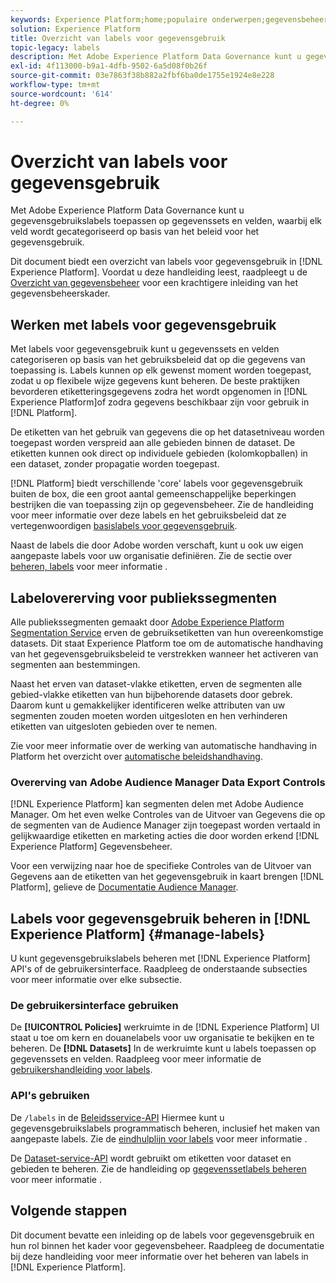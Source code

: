 ```yaml
---
keywords: Experience Platform;home;populaire onderwerpen;gegevensbeheer;label api voor gegevensgebruik;beleidservice-api;overzicht van labels voor gegevensgebruik
solution: Experience Platform
title: Overzicht van labels voor gegevensgebruik
topic-legacy: labels
description: Met Adobe Experience Platform Data Governance kunt u gegevensgebruikslabels toepassen op gegevenssets en velden, waarbij elk veld wordt ingedeeld volgens het beleid voor het gebruik van verwante gegevens. Dit document biedt een overzicht van labels voor gegevensgebruik in Experience Platform.
exl-id: 4f113000-b9a1-4dfb-9502-6a5d08f0b26f
source-git-commit: 03e7863f38b882a2fbf6ba0de1755e1924e8e228
workflow-type: tm+mt
source-wordcount: '614'
ht-degree: 0%

---
```


# Overzicht van labels voor gegevensgebruik

Met Adobe Experience Platform Data Governance kunt u gegevensgebruikslabels toepassen op gegevenssets en velden, waarbij elk veld wordt gecategoriseerd op basis van het beleid voor het gegevensgebruik.

Dit document biedt een overzicht van labels voor gegevensgebruik in [!DNL Experience Platform]. Voordat u deze handleiding leest, raadpleegt u de [Overzicht van gegevensbeheer](../home.md) voor een krachtigere inleiding van het gegevensbeheerskader.

## Werken met labels voor gegevensgebruik

Met labels voor gegevensgebruik kunt u gegevenssets en velden categoriseren op basis van het gebruiksbeleid dat op die gegevens van toepassing is. Labels kunnen op elk gewenst moment worden toegepast, zodat u op flexibele wijze gegevens kunt beheren. De beste praktijken bevorderen etiketteringsgegevens zodra het wordt opgenomen in [!DNL Experience Platform]of zodra gegevens beschikbaar zijn voor gebruik in [!DNL Platform].

De etiketten van het gebruik van gegevens die op het datasetniveau worden toegepast worden verspreid aan alle gebieden binnen de dataset. De etiketten kunnen ook direct op individuele gebieden (kolomkopballen) in een dataset, zonder propagatie worden toegepast.

[!DNL Platform] biedt verschillende &#39;core&#39; labels voor gegevensgebruik buiten de box, die een groot aantal gemeenschappelijke beperkingen bestrijken die van toepassing zijn op gegevensbeheer. Zie de handleiding voor meer informatie over deze labels en het gebruiksbeleid dat ze vertegenwoordigen [basislabels voor gegevensgebruik](reference.md).

Naast de labels die door Adobe worden verschaft, kunt u ook uw eigen aangepaste labels voor uw organisatie definiëren. Zie de sectie over [beheren, labels](#manage-labels) voor meer informatie .

## Labelovererving voor publiekssegmenten

Alle publiekssegmenten gemaakt door [Adobe Experience Platform Segmentation Service](../../segmentation/home.md) erven de gebruiksetiketten van hun overeenkomstige datasets. Dit staat Experience Platform toe om de automatische handhaving van het gegevensgebruiksbeleid te verstrekken wanneer het activeren van segmenten aan bestemmingen.

Naast het erven van dataset-vlakke etiketten, erven de segmenten alle gebied-vlakke etiketten van hun bijbehorende datasets door gebrek. Daarom kunt u gemakkelijker identificeren welke attributen van uw segmenten zouden moeten worden uitgesloten en hen verhinderen etiketten van uitgesloten gebieden over te nemen.

Zie voor meer informatie over de werking van automatische handhaving in Platform het overzicht over [automatische beleidshandhaving](../enforcement/auto-enforcement.md).

### Overerving van Adobe Audience Manager Data Export Controls

[!DNL Experience Platform] kan segmenten delen met Adobe Audience Manager. Om het even welke Controles van de Uitvoer van Gegevens die op de segmenten van de Audience Manager zijn toegepast worden vertaald in gelijkwaardige etiketten en marketing acties die door worden erkend [!DNL Experience Platform] Gegevensbeheer.

Voor een verwijzing naar hoe de specifieke Controles van de Uitvoer van Gegevens aan de etiketten van het gegevensgebruik in kaart brengen [!DNL Platform], gelieve de [Documentatie Audience Manager](https://experienceleague.adobe.com/docs/audience-manager/user-guide/implementation-integration-guides/integration-experience-platform/aam-aep-audience-sharing.html#aam-data-export-control-in-aep).

## Labels voor gegevensgebruik beheren in [!DNL Experience Platform] {#manage-labels}

U kunt gegevensgebruikslabels beheren met [!DNL Experience Platform] API&#39;s of de gebruikersinterface. Raadpleeg de onderstaande subsecties voor meer informatie over elke subsectie.

### De gebruikersinterface gebruiken

De **[!UICONTROL Policies]** werkruimte in de [!DNL Experience Platform] UI staat u toe om kern en douanelabels voor uw organisatie te bekijken en te beheren. De **[!DNL Datasets]** In de werkruimte kunt u labels toepassen op gegevenssets en velden. Raadpleeg voor meer informatie de [gebruikershandleiding voor labels](user-guide.md).

### API&#39;s gebruiken

De `/labels` in de [Beleidsservice-API](https://www.adobe.io/experience-platform-apis/references/policy-service/) Hiermee kunt u gegevensgebruikslabels programmatisch beheren, inclusief het maken van aangepaste labels. Zie de [eindhulplijn voor labels](../api/labels.md) voor meer informatie .

De [Dataset-service-API](https://www.adobe.io/experience-platform-apis/references/dataset-service/) wordt gebruikt om etiketten voor dataset en gebieden te beheren. Zie de handleiding op [gegevenssetlabels beheren](./dataset-api.md) voor meer informatie .

## Volgende stappen

Dit document bevatte een inleiding op de labels voor gegevensgebruik en hun rol binnen het kader voor gegevensbeheer. Raadpleeg de documentatie bij deze handleiding voor meer informatie over het beheren van labels in [!DNL Experience Platform].
